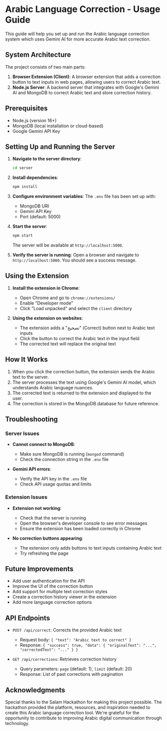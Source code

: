 # Arabic Language Correction - Usage Guide

This guide will help you set up and run the Arabic language correction system which uses Gemini AI for more accurate Arabic text correction.

## System Architecture

The project consists of two main parts:

1. **Browser Extension (Client)**: A browser extension that adds a correction button to text inputs in web pages, allowing users to correct Arabic text.
2. **Node.js Server**: A backend server that integrates with Google's Gemini AI and MongoDB to correct Arabic text and store correction history.

## Prerequisites

- Node.js (version 16+)
- MongoDB (local installation or cloud-based)
- Google Gemini API Key

## Setting Up and Running the Server

1. **Navigate to the server directory**:

   ```bash
   cd server
   ```

2. **Install dependencies**:

   ```bash
   npm install
   ```

3. **Configure environment variables**:
   The `.env` file has been set up with:

   - MongoDB URI
   - Gemini API Key
   - Port (default: 5000)

4. **Start the server**:

   ```bash
   npm start
   ```

   The server will be available at `http://localhost:5000`.

5. **Verify the server is running**:
   Open a browser and navigate to `http://localhost:5000`. You should see a success message.

## Using the Extension

1. **Install the extension in Chrome**:

   - Open Chrome and go to `chrome://extensions/`
   - Enable "Developer mode"
   - Click "Load unpacked" and select the `client` directory

2. **Using the extension on websites**:
   - The extension adds a "تصحيح" (Correct) button next to Arabic text inputs
   - Click the button to correct the Arabic text in the input field
   - The corrected text will replace the original text

## How It Works

1. When you click the correction button, the extension sends the Arabic text to the server.
2. The server processes the text using Google's Gemini AI model, which understands Arabic language nuances.
3. The corrected text is returned to the extension and displayed to the user.
4. The correction is stored in the MongoDB database for future reference.

## Troubleshooting

### Server Issues

- **Cannot connect to MongoDB**:

  - Make sure MongoDB is running (`mongod` command)
  - Check the connection string in the `.env` file

- **Gemini API errors**:
  - Verify the API key in the `.env` file
  - Check API usage quotas and limits

### Extension Issues

- **Extension not working**:

  - Check that the server is running
  - Open the browser's developer console to see error messages
  - Ensure the extension has been loaded correctly in Chrome

- **No correction buttons appearing**:
  - The extension only adds buttons to text inputs containing Arabic text
  - Try refreshing the page

## Future Improvements

- Add user authentication for the API
- Improve the UI of the correction button
- Add support for multiple text correction styles
- Create a correction history viewer in the extension
- Add more language correction options

## API Endpoints

- `POST /api/correct`: Corrects the provided Arabic text

  - Request body: `{ "text": "Arabic text to correct" }`
  - Response: `{ "success": true, "data": { "originalText": "...", "correctedText": "..." } }`

- `GET /api/corrections`: Retrieves correction history
  - Query parameters: `page` (default: 1), `limit` (default: 20)
  - Response: List of past corrections with pagination

## Acknowledgments

Special thanks to the Salam Hackathon for making this project possible. The hackathon provided the platform, resources, and inspiration needed to create this Arabic language correction tool. We're grateful for the opportunity to contribute to improving Arabic digital communication through technology.
